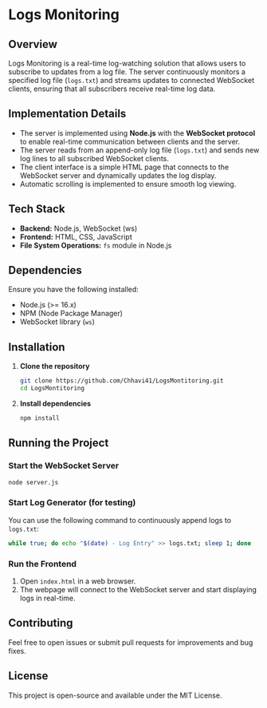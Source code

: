 # Logs Monitoring

## Overview
Logs Monitoring is a real-time log-watching solution that allows users to subscribe to updates from a log file. The server continuously monitors a specified log file (`logs.txt`) and streams updates to connected WebSocket clients, ensuring that all subscribers receive real-time log data.

## Implementation Details
- The server is implemented using **Node.js** with the **WebSocket protocol** to enable real-time communication between clients and the server.
- The server reads from an append-only log file (`logs.txt`) and sends new log lines to all subscribed WebSocket clients.
- The client interface is a simple HTML page that connects to the WebSocket server and dynamically updates the log display.
- Automatic scrolling is implemented to ensure smooth log viewing.

## Tech Stack
- **Backend:** Node.js, WebSocket (ws)
- **Frontend:** HTML, CSS, JavaScript
- **File System Operations:** `fs` module in Node.js

## Dependencies
Ensure you have the following installed:
- Node.js (>= 16.x)
- NPM (Node Package Manager)
- WebSocket library (`ws`)

## Installation
1. **Clone the repository**
   ```sh
   git clone https://github.com/Chhavi41/LogsMontitoring.git
   cd LogsMontitoring
   ```

2. **Install dependencies**
   ```sh
   npm install
   ```

## Running the Project
### Start the WebSocket Server
```sh
node server.js
```

### Start Log Generator (for testing)
You can use the following command to continuously append logs to `logs.txt`:
```sh
while true; do echo "$(date) - Log Entry" >> logs.txt; sleep 1; done
```

### Run the Frontend
1. Open `index.html` in a web browser.
2. The webpage will connect to the WebSocket server and start displaying logs in real-time.


## Contributing
Feel free to open issues or submit pull requests for improvements and bug fixes.

## License
This project is open-source and available under the MIT License.

